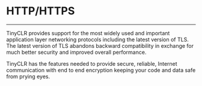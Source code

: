 # HTTP/HTTPS
---
TinyCLR provides support for the most widely used and important application layer networking protocols including the latest version of TLS. The latest version of TLS abandons backward compatibility in exchange for much better security and improved overall performance.

TinyCLR has the features needed to provide secure, reliable, Internet communication with end to end encryption keeping your code and data safe from prying eyes.